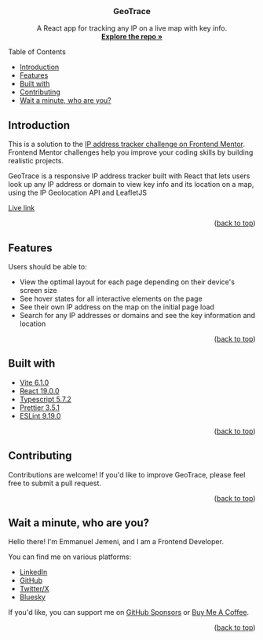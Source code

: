 <a id="readme-top"></a>

<br />
<div align="center">
  <h3 align="center">GeoTrace</h3>
  <p align="center">
    A React app for tracking any IP on a live map with key info.
    <br />
    <a href="https://github.com/Jemeni11/GeoTrace"><strong>Explore the repo »</strong></a>
    <br />
  </p>
</div>

Table of Contents

- [Introduction](#introduction)
- [Features](#features)
- [Built with](#built-with)
- [Contributing](#contributing)
- [Wait a minute, who are you?](#wait-a-minute-who-are-you)

## Introduction

This is a solution to the [IP address tracker challenge on Frontend Mentor](https://www.frontendmentor.io/challenges/ip-address-tracker-I8-0yYAH0). Frontend Mentor challenges help you improve your coding skills by building realistic projects.

GeoTrace is a responsive IP address tracker built with React that lets users look up any IP address or domain to view key info and its location on a map, using the IP Geolocation API and LeafletJS

[Live link](https://jemeni-ip-tracker.netlify.app/)

<p align="right">(<a href="#readme-top">back to top</a>)</p>

## Features

Users should be able to:

- View the optimal layout for each page depending on their device's screen size
- See hover states for all interactive elements on the page
- See their own IP address on the map on the initial page load
- Search for any IP addresses or domains and see the key information and location

<p align="right">(<a href="#readme-top">back to top</a>)</p>

## Built with

- [Vite 6.1.0](https://vite.dev/)
- [React 19.0.0](https://react.dev/)
- [Typescript 5.7.2](https://www.typescriptlang.org/)
- [Prettier 3.5.1](https://prettier.io/)
- [ESLint 9.19.0](https://eslint.org/)

<p align="right">(<a href="#readme-top">back to top</a>)</p>

## Contributing

Contributions are welcome! If you'd like to improve GeoTrace, please feel free to submit a pull request.

<p align="right">(<a href="#readme-top">back to top</a>)</p>

## Wait a minute, who are you?

Hello there! I'm Emmanuel Jemeni, and I am a Frontend Developer.

You can find me on various platforms:

- [LinkedIn](https://www.linkedin.com/in/emmanuel-jemeni)
- [GitHub](https://github.com/Jemeni11)
- [Twitter/X](https://twitter.com/Jemeni11_)
- [Bluesky](https://bsky.app/profile/jemeni11.bsky.social)

If you'd like, you can support me on [GitHub Sponsors](https://github.com/sponsors/Jemeni11/)
or [Buy Me A Coffee](https://www.buymeacoffee.com/jemeni11).

<p align="right">(<a href="#readme-top">back to top</a>)</p>
